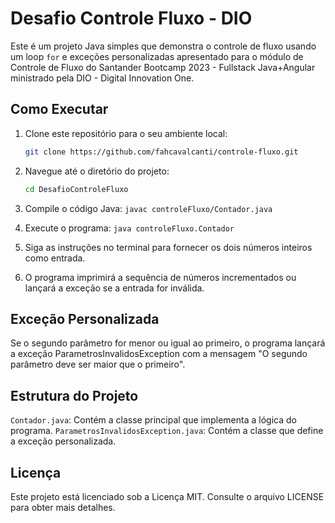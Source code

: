 # Desafio Controle Fluxo - DIO

Este é um projeto Java simples que demonstra o controle de fluxo usando um loop `for` e exceções personalizadas apresentado para o módulo de Controle de Fluxo do Santander Bootcamp 2023 - Fullstack Java+Angular ministrado pela DIO - Digital Innovation One.

## Como Executar
1. Clone este repositório para o seu ambiente local:

   ```bash
   git clone https://github.com/fahcavalcanti/controle-fluxo.git

2. Navegue até o diretório do projeto: 

   ```bash
   cd DesafioControleFluxo

3. Compile o código Java: `javac controleFluxo/Contador.java`
4. Execute o programa: `java controleFluxo.Contador`
5. Siga as instruções no terminal para fornecer os dois números inteiros como entrada.
6. O programa imprimirá a sequência de números incrementados ou lançará a exceção se a entrada for inválida.

## Exceção Personalizada
Se o segundo parâmetro for menor ou igual ao primeiro, o programa lançará a exceção ParametrosInvalidosException com a mensagem "O segundo parâmetro deve ser maior que o primeiro".

## Estrutura do Projeto
`Contador.java`: Contém a classe principal que implementa a lógica do programa.
`ParametrosInvalidosException.java`: Contém a classe que define a exceção personalizada.

## Licença
Este projeto está licenciado sob a Licença MIT. Consulte o arquivo LICENSE para obter mais detalhes.

